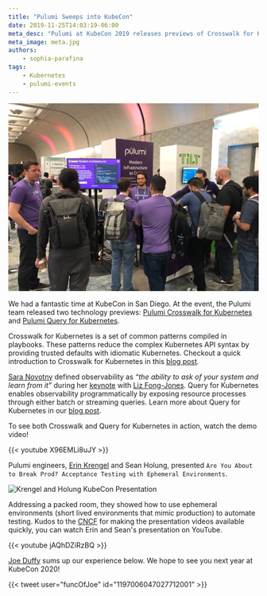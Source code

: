 ```yaml
---
title: "Pulumi Sweeps into KubeCon"
date: 2019-11-25T14:03:19-06:00
meta_desc: "Pulumi at KubeCon 2019 releases previews of Crosswalk for Kubernetes and Query for Kubernetes "
meta_image: meta.jpg
authors:
    - sophia-parafina
tags:
    - Kubernetes
    - pulumi-events
---
```


![Pulumi Booth KubeCon2019](booth.jpg)

We had a fantastic time at KubeCon in San Diego. At the event, the Pulumi team released two technology previews: [Pulumi Crosswalk for Kubernetes](/docs/guides/crosswalk/kubernetes/) and [Pulumi Query for Kubernetes](https://github.com/pulumi/pulumi-query-kubernetes).

Crosswalk for Kubernetes is a set of common patterns compiled in playbooks. These patterns reduce the complex Kubernetes API syntax by providing trusted defaults with idiomatic Kubernetes. Checkout a quick introduction to Crosswalk for Kubernetes in this [blog post](/blog/inside-crosswalk-for-kubernetes/).

[Sara Novotny](https://twitter.com/sarahnovotny) defined observability as *“the ability to ask of your system and learn from it”* during her [keynote](https://www.youtube.com/watch?v=W_8MHdtrgZE) with [Liz Fong-Jones](https://twitter.com/lizthegrey). Query for Kubernetes enables observability programmatically by exposing resource processes through either batch or streaming queries. Learn more about Query for Kubernetes in our [blog post](/blog/query-kubernetes/).

To see both Crosswalk and Query for Kubernetes in action, watch the demo video!

{{< youtube X96EMLi8uJY >}}

Pulumi engineers, [Erin Krengel](https://twitter.com/eckrengel) and Sean Holung, presented `Are You About to Break Prod? Acceptance Testing with Ephemeral Environments`.

![Krengel and Holung KubeCon Presentation](krengel-holung.jpg)

Addressing a packed room, they showed how to use ephemeral environments (short lived environments that mimic production) to automate testing. Kudos to the [CNCF](https://twitter.com/CloudNativeFdn) for making the presentation videos available quickly, you can watch Erin and Sean's presentation on YouTube.

{{< youtube jAQhDZiRzBQ >}}

[Joe Duffy](https://twitter.com/funcofjoe) sums up our experience below. We hope to see you next year at KubeCon 2020!

{{< tweet user="funcOfJoe" id="1197006047027712001" >}}
